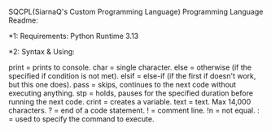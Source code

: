 SQCPL(SiarnaQ's Custom Programming Language) Programming Language Readme:

*1: Requirements:
Python Runtime 3.13


*2: Syntax & Using:

print = prints to console.
char = single character.
else = otherwise (if the specified if condition is not met).
elsif = else-if (if the first if doesn't work, but this one does).
pass = skips, continues to the next code without executing anything.
stp = holds, pauses for the specified duration before running the next code.
crint = creates a variable.
text = text. Max 14,000 characters.
? = end of a code statement.
! = comment line.
!n = not equal.
: = used to specify the command to execute.
